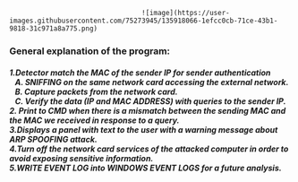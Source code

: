                                      ![image](https://user-images.githubusercontent.com/75273945/135918066-1efcc0cb-71ce-43b1-9818-31c971a8a775.png)
<b><h3>General explanation of the program:</h3></b>
<h5>
1.Detector match the MAC of the sender IP for sender authentication
  <br>
  &nbsp;&nbsp;&nbsp;A. SNIFFING on the same network card accessing the external network.
  <br>
  &nbsp;&nbsp;&nbsp;B. Capture packets from the network card.
  <br>
  &nbsp;&nbsp;&nbsp;C. Verify the data (IP and MAC ADDRESS) with queries to the sender IP.
  <br>
2. Print to CMD when there is a mismatch between the sending MAC and the MAC we received in response to a query.
<br>
3.Displays a panel with text to the user with a warning message about ARP SPOOFING attack.
<br>
4.Turn off the network card services of the attacked computer in order to avoid exposing sensitive information.
<br>
5.WRITE EVENT LOG into WINDOWS EVENT LOGS for a future analysis.
</h5>
